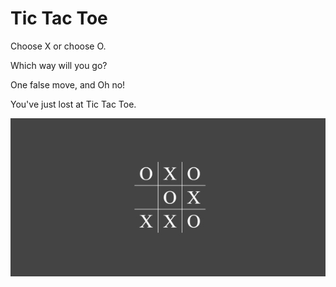 # Tic Tac Toe

Choose X or choose O.

Which way will you go?

One false move, and Oh no!

You've just lost at Tic Tac Toe.

[![The impossible game](Optimized-you-lose.png)](https://etet245.github.io/tic-tac-toe)
